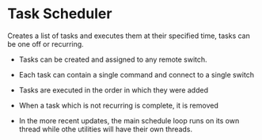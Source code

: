 # **Task Scheduler**

Creates a list of tasks and executes them at their specified time, tasks can be one off or recurring.

- Tasks can be created and assigned to any remote switch.
- Each task can contain a single command and connect to a single switch
- Tasks are executed in the order in which they were added
- When a task which is not recurring is complete, it is removed

- In the more recent updates, the main schedule loop runs on its own thread while othe utilities will have their own threads.
